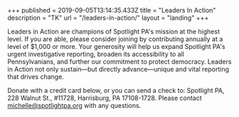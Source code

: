 +++
published = 2019-09-05T13:14:35.433Z
title = "Leaders In Action"
description = "TK"
url = "/leaders-in-action/"
layout = "landing"
+++

Leaders in Action are champions of Spotlight PA's mission at the highest level. If you are able, please consider joining by contributing annually at a level of $1,000 or more. Your generosity will help us expand Spotlight PA's urgent investigative reporting, broaden its accessibility to all Pennsylvanians, and further our commitment to protect democracy. Leaders in Action not only sustain—but directly advance—unique and vital reporting that drives change.

Donate with a credit card below, or you can send a check to: Spotlight PA, 228 Walnut St., #11728, Harrisburg, PA 17108-1728. Please contact michelle@spotlightpa.org with any questions.
